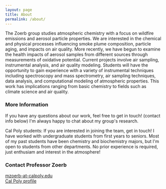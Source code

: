 ```yaml
---
layout: page
title: About
permalink: /about/
---
```


The Zoerb group studies atmospheric chemistry with a focus on wildfire emissions and aerosol particle properties. We are interested in the chemical and physical processes influencing smoke plume composition, particle aging, and impacts on air quality. More recently, we have begun to examine the health impacts of aerosol samples from different sources through measurements of oxidative potential. Current projects involve air sampling, instrumental analysis, and air quality modeling. Students will have the opportunity to gain experience with a variety of instrumental techniques including spectroscopy and mass spectrometry, air sampling techniques, data analysis, and computational modeling of atmospheric properties. This work has implications ranging from basic chemistry to fields such as climate science and air quality.

### More Information

If you have any questions about our work, feel free to get in touch! (contact info below) I'm always happy to chat about my group's research.

Cal Poly students: If you are interested in joining the team, get in touch! I have worked with undergraduate students from first years to seniors. Most of my past students have been chemistry and biochemistry majors, but I'm open to students from other departments. No prior experience is required, just enthusiam and interest in the atmosphere!


### Contact Professor Zoerb

[mzoerb-at-calpoly.edu](mailto:mzoerb@calpoly.edu)\
[Cal Poly profile](https://chemistry.calpoly.edu/content/faculty/zoerb_matthew)
